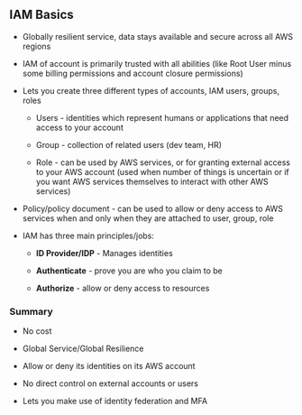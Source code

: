 ## IAM Basics

- Globally resilient service, data stays available and secure across all AWS regions
  
- IAM of account is primarily trusted with all abilities (like Root User minus some billing permissions and account closure permissions)
  
- Lets you create three different types of accounts, IAM users, groups, roles
  
  - Users - identities which represent humans or applications that need access to your account
    
  - Group - collection of related users (dev team, HR)
    
  - Role - can be used by AWS services, or for granting external access to your AWS account (used when number of things is uncertain or if you want AWS services themselves to interact with other AWS services)
    
- Policy/policy document - can be used to allow or deny access to AWS services when and only when they are attached to user, group, role
  
- IAM has three main principles/jobs:
  
  - **ID Provider/IDP** - Manages identities
    
  - **Authenticate** - prove you are who you claim to be
    
  - **Authorize** - allow or deny access to resources
### Summary

- No cost
    
- Global Service/Global Resilience
    
- Allow or deny its identities on its AWS account
    
- No direct control on external accounts or users
    
- Lets you make use of identity federation and MFA